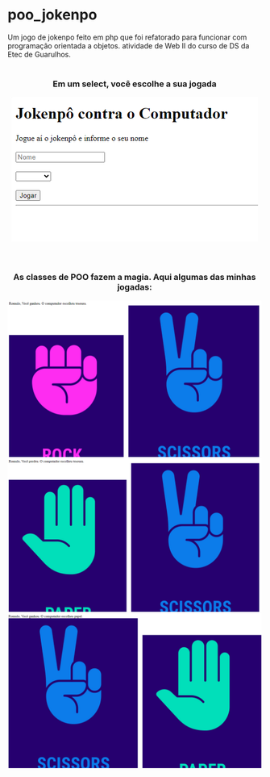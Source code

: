 # poo_jokenpo
Um jogo de jokenpo feito em php que foi refatorado para funcionar com programação orientada a objetos. atividade de Web II do curso de DS da Etec de Guarulhos.
<br><br>
<div align="center">
  <h3>Em um select, você escolhe a sua jogada</h3>
  <img src="ImagensGit/1.png">
</div>
<br><br>
<div align="center">
  <h3>As classes de POO fazem a magia. Aqui algumas das minhas jogadas:</h3>
  <img src="ImagensGit/2.png"><img src="ImagensGit/3.png"><img src="ImagensGit/4.png">
</div>
